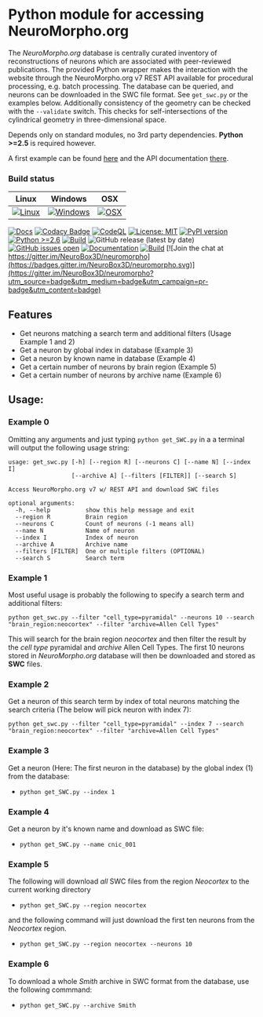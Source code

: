 # Python module for accessing NeuroMorpho.org 

The *NeuroMorpho.org* database is centrally curated inventory of reconstructions of neurons which are associated with peer-reviewed publications. 
The provided Python wrapper makes the interaction with the website through the NeuroMorpho.org v7 REST API available for procedural processing, 
e.g. batch processing. The database can be queried, and neurons can be downloaded in the SWC file format. See `get_swc.py` or the examples below.
Additionally consistency of the geometry can be checked with the `--validate` switch. This checks for self-intersections of the cylindrical geometry 
in three-dimensional space. 

Depends only on standard modules, no 3rd party dependencies. **Python >=2.5** is required however.

A first example can be found [here](https://gist.github.com/stephanmg/1bed6eba540a3710da5d60888d0c701a) and the API documentation [there](https://neurobox3d.github.io/neuromorpho/).

### Build status

| Linux  | Windows | OSX |
|---|---|---|
|  [![Linux](https://travis-ci.org/NeuroBox3D/neuromorpho.svg?branch=master)](https://travis-ci.org/NeuroBox3D/neuromorpho) | [![Windows](https://ci.appveyor.com/api/projects/status/j0t1orah829j2yca?svg=true)](https://ci.appveyor.com/project/stephanmg/neuromorpho) |  [![OSX](https://travis-ci.org/NeuroBox3D/neuromorpho.svg?branch=master)](https://travis-ci.org/NeuroBox3D/neuromorpho) |

[![Docs](https://img.shields.io/badge/Pydoc-%20Documentation-blueviolet.svg)](https://neurobox3d.github.io/neuromorpho/)
[![Codacy Badge](https://api.codacy.com/project/badge/Grade/7934336da8264b259928f04288102a17)](https://app.codacy.com/gh/NeuroBox3D/neuromorpho?utm_source=github.com&utm_medium=referral&utm_content=NeuroBox3D/neuromorpho&utm_campaign=Badge_Grade_Dashboard)
[![CodeQL](https://github.com/NeuroBox3D/neuromorpho/actions/workflows/codeql-analysis.yml/badge.svg)](https://github.com/NeuroBox3D/neuromorpho/actions/workflows/codeql-analysis.yml)
[![License: MIT](https://img.shields.io/badge/License-MIT-magenta.svg)](https://opensource.org/licenses/MIT)
 [![PyPI version](https://badge.fury.io/py/neuromorpho.svg)](https://badge.fury.io/py/neuromorpho)
 [![Python >=2.6](https://img.shields.io/badge/python-2.5-blue.svg)](https://www.python.org/downloads/release/python-250/)
 [![Build](https://github.com/NeuroBox3D/neuromorpho/actions/workflows/build.yml/badge.svg)](https://github.com/NeuroBox3D/neuromorpho/actions/workflows/build.yml)
![GitHub release (latest by date)](https://img.shields.io/github/v/release/NeuroBox3D/neuromorpho)
[![GitHub issues open](https://img.shields.io/github/issues/NeuroBox3D/neuromorpho)](https://github.com/NeuroBox3D/neuromorpho/issues)
[![Documentation](https://github.com/NeuroBox3D/neuromorpho/actions/workflows/documentation.yml/badge.svg)](https://github.com/NeuroBox3D/neuromorpho/actions/workflows/documentation.yml)
[![Build](https://github.com/NeuroBox3D/neuromorpho/actions/workflows/build.yml/badge.svg)](https://github.com/NeuroBox3D/neuromorpho/actions/workflows/build.yml) [![Join the chat at https://gitter.im/NeuroBox3D/neuromorpho](https://badges.gitter.im/NeuroBox3D/neuromorpho.svg)](https://gitter.im/NeuroBox3D/neuromorpho?utm_source=badge&utm_medium=badge&utm_campaign=pr-badge&utm_content=badge)


## Features
- Get neurons matching a search term and additional filters (Usage Example 1 and 2)
- Get a neuron by global index in database (Example 3)
- Get a neuron by known name in database (Example 4)
- Get a certain number of neurons by brain region (Example 5)
- Get a certain number of neurons by archive name (Example 6)

## Usage:

### Example 0

Omitting any arguments and just typing `python get_SWC.py` in a a terminal will output the following usage string:
```
usage: get_swc.py [-h] [--region R] [--neurons C] [--name N] [--index I]
                  [--archive A] [--filters [FILTER]] [--search S]

Access NeuroMorpho.org v7 w/ REST API and download SWC files

optional arguments:
  -h, --help          show this help message and exit
  --region R          Brain region
  --neurons C         Count of neurons (-1 means all)
  --name N            Name of neuron
  --index I           Index of neuron
  --archive A         Archive name
  --filters [FILTER]  One or multiple filters (OPTIONAL)
  --search S          Search term
  ```

### Example 1

Most useful usage is probably the following to specify a search term and additional filters:

`python get_swc.py --filter "cell_type=pyramidal" --neurons 10 --search "brain_region:neocortex" --filter "archive=Allen Cell Types"`

This will search for the brain region *neocortex* and then filter the result by the *cell type* pyramidal and *archive* Allen Cell Types.
The first 10 neurons stored in *NeuroMorpho.org* database will then be downloaded and stored as **SWC** files.

### Example 2

Get a neuron of this search term by index of total neurons matching the search criteria (The below will pick neuron with index 7):

`python get_swc.py --filter "cell_type=pyramidal" --index 7 --search "brain_region:neocortex" --filter "archive=Allen Cell Types"`

### Example 3

Get a neuron (Here: The first neuron in the database) by the global index (1) from the database:
- `python get_SWC.py --index 1`

### Example 4

Get a neuron by it's known name and download as SWC file:
- `python get_SWC.py --name cnic_001`

### Example 5

The following will download *all* SWC files from the region *Neocortex* to the current working directory
- `python get_SWC.py --region neocortex`

and the following command will just download the first ten neurons from the *Neocortex* region.
- `python get_SWC.py --region neocortex --neurons 10`

### Example 6

To download a whole *Smith* archive in SWC format from the database, use the following commmand:
- `python get_SWC.py --archive Smith` 
